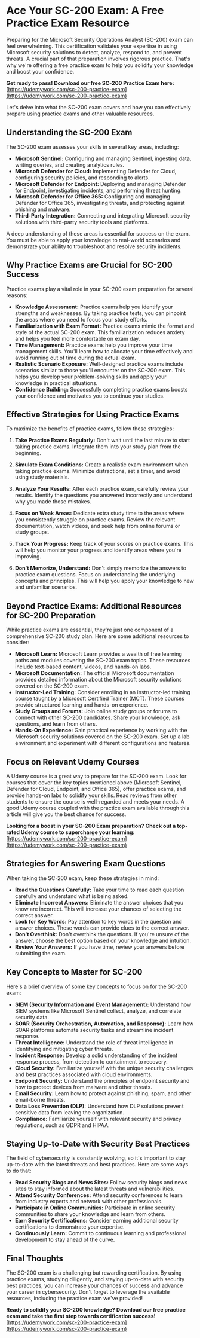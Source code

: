 # Ace Your SC-200 Exam: A Free Practice Exam Resource

Preparing for the Microsoft Security Operations Analyst (SC-200) exam can feel overwhelming. This certification validates your expertise in using Microsoft security solutions to detect, analyze, respond to, and prevent threats. A crucial part of that preparation involves rigorous practice. That's why we're offering a free practice exam to help you solidify your knowledge and boost your confidence.

**Get ready to pass! Download our free SC-200 Practice Exam here:** [https://udemywork.com/sc-200-practice-exam](https://udemywork.com/sc-200-practice-exam)

Let's delve into what the SC-200 exam covers and how you can effectively prepare using practice exams and other valuable resources.

## Understanding the SC-200 Exam

The SC-200 exam assesses your skills in several key areas, including:

*   **Microsoft Sentinel:** Configuring and managing Sentinel, ingesting data, writing queries, and creating analytics rules.
*   **Microsoft Defender for Cloud:** Implementing Defender for Cloud, configuring security policies, and responding to alerts.
*   **Microsoft Defender for Endpoint:** Deploying and managing Defender for Endpoint, investigating incidents, and performing threat hunting.
*   **Microsoft Defender for Office 365:** Configuring and managing Defender for Office 365, investigating threats, and protecting against phishing and malware.
*   **Third-Party Integration:** Connecting and integrating Microsoft security solutions with third-party security tools and platforms.

A deep understanding of these areas is essential for success on the exam. You must be able to apply your knowledge to real-world scenarios and demonstrate your ability to troubleshoot and resolve security incidents.

## Why Practice Exams are Crucial for SC-200 Success

Practice exams play a vital role in your SC-200 exam preparation for several reasons:

*   **Knowledge Assessment:** Practice exams help you identify your strengths and weaknesses. By taking practice tests, you can pinpoint the areas where you need to focus your study efforts.
*   **Familiarization with Exam Format:** Practice exams mimic the format and style of the actual SC-200 exam. This familiarization reduces anxiety and helps you feel more comfortable on exam day.
*   **Time Management:** Practice exams help you improve your time management skills. You'll learn how to allocate your time effectively and avoid running out of time during the actual exam.
*   **Realistic Scenario Exposure:** Well-designed practice exams include scenarios similar to those you'll encounter on the SC-200 exam. This helps you develop your problem-solving skills and apply your knowledge in practical situations.
*   **Confidence Building:** Successfully completing practice exams boosts your confidence and motivates you to continue your studies.

## Effective Strategies for Using Practice Exams

To maximize the benefits of practice exams, follow these strategies:

1.  **Take Practice Exams Regularly:** Don't wait until the last minute to start taking practice exams. Integrate them into your study plan from the beginning.

2.  **Simulate Exam Conditions:** Create a realistic exam environment when taking practice exams. Minimize distractions, set a timer, and avoid using study materials.

3.  **Analyze Your Results:** After each practice exam, carefully review your results. Identify the questions you answered incorrectly and understand why you made those mistakes.

4.  **Focus on Weak Areas:** Dedicate extra study time to the areas where you consistently struggle on practice exams. Review the relevant documentation, watch videos, and seek help from online forums or study groups.

5.  **Track Your Progress:** Keep track of your scores on practice exams. This will help you monitor your progress and identify areas where you're improving.

6.  **Don't Memorize, Understand:** Don't simply memorize the answers to practice exam questions. Focus on understanding the underlying concepts and principles. This will help you apply your knowledge to new and unfamiliar scenarios.

## Beyond Practice Exams: Additional Resources for SC-200 Preparation

While practice exams are essential, they're just one component of a comprehensive SC-200 study plan. Here are some additional resources to consider:

*   **Microsoft Learn:** Microsoft Learn provides a wealth of free learning paths and modules covering the SC-200 exam topics. These resources include text-based content, videos, and hands-on labs.
*   **Microsoft Documentation:** The official Microsoft documentation provides detailed information about the Microsoft security solutions covered on the SC-200 exam.
*   **Instructor-Led Training:** Consider enrolling in an instructor-led training course taught by a Microsoft Certified Trainer (MCT). These courses provide structured learning and hands-on experience.
*   **Study Groups and Forums:** Join online study groups or forums to connect with other SC-200 candidates. Share your knowledge, ask questions, and learn from others.
*   **Hands-On Experience:** Gain practical experience by working with the Microsoft security solutions covered on the SC-200 exam. Set up a lab environment and experiment with different configurations and features.

## Focus on Relevant Udemy Courses

A Udemy course is a great way to prepare for the SC-200 exam. Look for courses that cover the key topics mentioned above (Microsoft Sentinel, Defender for Cloud, Endpoint, and Office 365), offer practice exams, and provide hands-on labs to solidify your skills. Read reviews from other students to ensure the course is well-regarded and meets your needs. A good Udemy course coupled with the practice exam available through this article will give you the best chance for success.

**Looking for a boost in your SC-200 Exam preparation? Check out a top-rated Udemy course to supercharge your learning:** [https://udemywork.com/sc-200-practice-exam](https://udemywork.com/sc-200-practice-exam)

## Strategies for Answering Exam Questions

When taking the SC-200 exam, keep these strategies in mind:

*   **Read the Questions Carefully:** Take your time to read each question carefully and understand what is being asked.
*   **Eliminate Incorrect Answers:** Eliminate the answer choices that you know are incorrect. This will increase your chances of selecting the correct answer.
*   **Look for Key Words:** Pay attention to key words in the question and answer choices. These words can provide clues to the correct answer.
*   **Don't Overthink:** Don't overthink the questions. If you're unsure of the answer, choose the best option based on your knowledge and intuition.
*   **Review Your Answers:** If you have time, review your answers before submitting the exam.

## Key Concepts to Master for SC-200

Here's a brief overview of some key concepts to focus on for the SC-200 exam:

*   **SIEM (Security Information and Event Management):** Understand how SIEM systems like Microsoft Sentinel collect, analyze, and correlate security data.
*   **SOAR (Security Orchestration, Automation, and Response):** Learn how SOAR platforms automate security tasks and streamline incident response.
*   **Threat Intelligence:** Understand the role of threat intelligence in identifying and mitigating cyber threats.
*   **Incident Response:** Develop a solid understanding of the incident response process, from detection to containment to recovery.
*   **Cloud Security:** Familiarize yourself with the unique security challenges and best practices associated with cloud environments.
*   **Endpoint Security:** Understand the principles of endpoint security and how to protect devices from malware and other threats.
*   **Email Security:** Learn how to protect against phishing, spam, and other email-borne threats.
*   **Data Loss Prevention (DLP):** Understand how DLP solutions prevent sensitive data from leaving the organization.
*   **Compliance:** Familiarize yourself with relevant security and privacy regulations, such as GDPR and HIPAA.

## Staying Up-to-Date with Security Best Practices

The field of cybersecurity is constantly evolving, so it's important to stay up-to-date with the latest threats and best practices. Here are some ways to do that:

*   **Read Security Blogs and News Sites:** Follow security blogs and news sites to stay informed about the latest threats and vulnerabilities.
*   **Attend Security Conferences:** Attend security conferences to learn from industry experts and network with other professionals.
*   **Participate in Online Communities:** Participate in online security communities to share your knowledge and learn from others.
*   **Earn Security Certifications:** Consider earning additional security certifications to demonstrate your expertise.
*   **Continuously Learn:** Commit to continuous learning and professional development to stay ahead of the curve.

## Final Thoughts

The SC-200 exam is a challenging but rewarding certification. By using practice exams, studying diligently, and staying up-to-date with security best practices, you can increase your chances of success and advance your career in cybersecurity. Don't forget to leverage the available resources, including the practice exam we've provided!

**Ready to solidify your SC-200 knowledge? Download our free practice exam and take the first step towards certification success!** [https://udemywork.com/sc-200-practice-exam](https://udemywork.com/sc-200-practice-exam)
